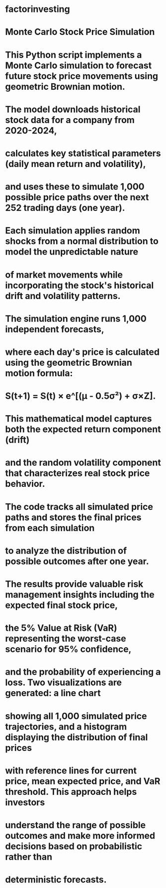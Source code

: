 # factorinvesting

# Monte Carlo Stock Price Simulation
# This Python script implements a Monte Carlo simulation to forecast future stock price movements using geometric Brownian motion. 
# The model downloads historical stock data for a company from 2020-2024, 
# calculates key statistical parameters (daily mean return and volatility), 
# and uses these to simulate 1,000 possible price paths over the next 252 trading days (one year). 
# Each simulation applies random shocks from a normal distribution to model the unpredictable nature 
# of market movements while incorporating the stock's historical drift and volatility patterns.
# The simulation engine runs 1,000 independent forecasts, 
# where each day's price is calculated using the geometric Brownian motion formula: 
# S(t+1) = S(t) × e^[(μ - 0.5σ²) + σ×Z]. 
# This mathematical model captures both the expected return component (drift) 
# and the random volatility component that characterizes real stock price behavior. 
# The code tracks all simulated price paths and stores the final prices from each simulation 
# to analyze the distribution of possible outcomes after one year.
# The results provide valuable risk management insights including the expected final stock price, 
# the 5% Value at Risk (VaR) representing the worst-case scenario for 95% confidence, 
# and the probability of experiencing a loss. Two visualizations are generated: a line chart 
# showing all 1,000 simulated price trajectories, and a histogram displaying the distribution of final prices 
# with reference lines for current price, mean expected price, and VaR threshold. This approach helps investors 
# understand the range of possible outcomes and make more informed decisions based on probabilistic rather than 
# deterministic forecasts.